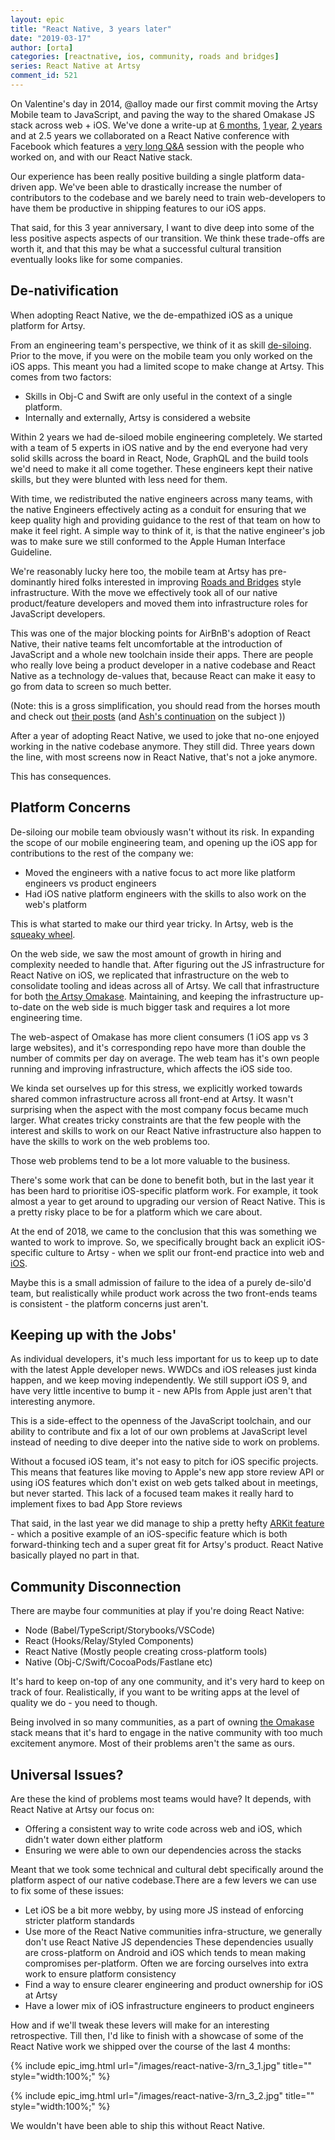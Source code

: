 ```yaml
---
layout: epic
title: "React Native, 3 years later"
date: "2019-03-17"
author: [orta]
categories: [reactnative, ios, community, roads and bridges]
series: React Native at Artsy
comment_id: 521
---
```


On Valentine's day in 2014, @alloy made our first commit moving the Artsy Mobile team to JavaScript, and paving the
way to the shared Omakase JS stack across web + iOS. We've done a write-up at [6 months], [1 year], [2 years] and
at 2.5 years we collaborated on a React Native conference with Facebook which features a [very long Q&A][q_a]
session with the people who worked on, and with our React Native stack.

Our experience has been really positive building a single platform data-driven app. We've been able to drastically
increase the number of contributors to the codebase and we barely need to train web-developers to have them be
productive in shipping features to our iOS apps.

That said, for this 3 year anniversary, I want to dive deep into some of the less positive aspects aspects of our
transition. We think these trade-offs are worth it, and that this may be what a successful cultural transition
eventually looks like for some companies.

<!-- more -->

## De-nativification

When adopting React Native, we the de-empathized iOS as a unique platform for Artsy.

From an engineering team's perspective, we think of it as skill [de-siloing][desilo]. Prior to the move, if you
were on the mobile team you only worked on the iOS apps. This meant you had a limited scope to make change at
Artsy. This comes from two factors:

- Skills in Obj-C and Swift are only useful in the context of a single platform.
- Internally and externally, Artsy is considered a website

Within 2 years we had de-siloed mobile engineering completely. We started with a team of 5 experts in iOS native
and by the end everyone had very solid skills across the board in React, Node, GraphQL and the build tools we'd
need to make it all come together. These engineers kept their native skills, but they were blunted with less need
for them.

With time, we redistributed the native engineers across many teams, with the native Engineers effectively acting as
a conduit for ensuring that we keep quality high and providing guidance to the rest of that team on how to make it
feel right. A simple way to think of it, is that the native engineer's job was to make sure we still conformed to
the Apple Human Interface Guideline.

We're reasonably lucky here too, the mobile team at Artsy has pre-dominantly hired folks interested in improving
[Roads and Bridges][rnb] style infrastructure. With the move we effectively took all of our native product/feature
developers and moved them into infrastructure roles for JavaScript developers.

This was one of the major blocking points for AirBnB's adoption of React Native, their native teams felt
uncomfortable at the introduction of JavaScript and a whole new toolchain inside their apps. There are people who
really love being a product developer in a native codebase and React Native as a technology de-values that, because
React can make it easy to go from data to screen so much better.

(Note: this is a gross simplification, you should read from the horses mouth and check out [their posts][airbnb]
(and [Ash's continuation][ash_airbnb] on the subject ))

After a year of adopting React Native, we used to joke that no-one enjoyed working in the native codebase anymore.
They still did. Three years down the line, with most screens now in React Native, that's not a joke anymore.

This has consequences.

## Platform Concerns

De-siloing our mobile team obviously wasn't without its risk. In expanding the scope of our mobile engineering
team, and opening up the iOS app for contributions to the rest of the company we:

- Moved the engineers with a native focus to act more like platform engineers vs product engineers
- Had iOS native platform engineers with the skills to also work on the web's platform

This is what started to make our third year tricky. In Artsy, web is the [squeaky wheel][wheel].

On the web side, we saw the most amount of growth in hiring and complexity needed to handle that. After figuring
out the JS infrastructure for React Native on iOS, we replicated that infrastructure on the web to consolidate
tooling and ideas across all of Artsy. We call that infrastructure for both [the Artsy Omakase][oma]. Maintaining,
and keeping the infrastructure up-to-date on the web side is much bigger task and requires a lot more engineering
time.

The web-aspect of Omakase has more client consumers (1 iOS app vs 3 large websites), and it's corresponding repo
have more than double the number of commits per day on average. The web team has it's own people running and
improving infrastructure, which affects the iOS side too.

We kinda set ourselves up for this stress, we explicitly worked towards shared common infrastructure across all
front-end at Artsy. It wasn't surprising when the aspect with the most company focus became much larger. What
creates tricky constraints are that the few people with the interest and skills to work on our React Native
infrastructure also happen to have the skills to work on the web problems too.

Those web problems tend to be a lot more valuable to the business.

There's some work that can be done to benefit both, but in the last year it has been hard to prioritise
iOS-specific platform work. For example, it took almost a year to get around to upgrading our version of React
Native. This is a pretty risky place to be for a platform which we care about.

At the end of 2018, we came to the conclusion that this was something we wanted to work to improve. So, we
specifically brought back an explicit iOS-specific culture to Artsy - when we split our front-end practice into web
and [iOS][fe-ios].

Maybe this is a small admission of failure to the idea of a purely de-silo'd team, but realistically while product
work across the two front-ends teams is consistent - the platform concerns just aren't.

## Keeping up with the Jobs'

As individual developers, it's much less important for us to keep up to date with the latest Apple developer news.
WWDCs and iOS releases just kinda happen, and we keep moving independently. We still support iOS 9, and have very
little incentive to bump it - new APIs from Apple just aren't that interesting anymore.

This is a side-effect to the openness of the JavaScript toolchain, and our ability to contribute and fix a lot of
our own problems at JavaScript level instead of needing to dive deeper into the native side to work on problems.

Without a focused iOS team, it's not easy to pitch for iOS specific projects. This means that features like moving
to Apple's new app store review API or using iOS features which don't exist on web gets talked about in meetings,
but never started. This lack of a focused team makes it really hard to implement fixes to bad App Store reviews

That said, in the last year we did manage to ship a pretty hefty [ARKit feature][arkit] - which a positive example
of an iOS-specific feature which is both forward-thinking tech and a super great fit for Artsy's product. React
Native basically played no part in that.

## Community Disconnection

There are maybe four communities at play if you're doing React Native:

- Node (Babel/TypeScript/Storybooks/VSCode)
- React (Hooks/Relay/Styled Components)
- React Native (Mostly people creating cross-platform tools)
- Native (Obj-C/Swift/CocoaPods/Fastlane etc)

It's hard to keep on-top of any one community, and it's very hard to keep on track of four. Realistically, if you
want to be writing apps at the level of quality we do - you need to though.

Being involved in so many communities, as a part of owning [the Omakase][oma] stack means that it's hard to engage
in the native community with too much excitement anymore. Most of their problems aren't the same as ours.

## Universal Issues?

Are these the kind of problems most teams would have? It depends, with React Native at Artsy our focus on:

- Offering a consistent way to write code across web and iOS, which didn't water down either platform
- Ensuring we were able to own our dependencies across the stacks

Meant that we took some technical and cultural debt specifically around the platform aspect of our native
codebase.There are a few levers we can use to fix some of these issues:

- Let iOS be a bit more webby, by using more JS instead of enforcing stricter platform standards
- Use more of the React Native communities infra-structure, we generally don't use React Native JS dependencies
  These dependencies usually are cross-platform on Android and iOS which tends to mean making compromises
  per-platform. Often we are forcing ourselves into extra work to ensure platform consistency
- Find a way to ensure clearer engineering and product ownership for iOS at Artsy
- Have a lower mix of iOS infrastructure engineers to product engineers

How and if we'll tweak these levers will make for an interesting retrospective. Till then, I'd like to finish with
a showcase of some of the React Native work we shipped over the course of the last 4 months:

{% include epic_img.html url="/images/react-native-3/rn_3_1.jpg" title="" style="width:100%;" %}

{% include epic_img.html url="/images/react-native-3/rn_3_2.jpg" title="" style="width:100%;" %}

We wouldn't have been able to ship this without React Native.

[6 months]: /blog/2016/08/15/React-Native-at-Artsy/
[1 year]: /blog/2017/02/05/Retrospective-Swift-at-Artsy/
[2 years]: /blog/2018/03/17/two-years-of-react-native/
[q_a]: http://artsy.net/x-react-native
[desilo]: https://github.com/artsy/README/blob/master/culture/engineering-principles.md#de-silo-engineers
[airbnb]: https://medium.com/airbnb-engineering/react-native-at-airbnb-f95aa460be1c
[ash_airbnb]: https://ashfurrow.com/blog/airbnb-and-react-native-expectations/
[wheel]: https://en.wikipedia.org/wiki/The_squeaky_wheel_gets_the_grease
[arkit]: /blog/2018/03/18/ar/
[oma]: https://www.youtube.com/watch?v=1Z3loALSVQM

<!-- prettier-ignore-start -->
[rnb]: https://www.fordfoundation.org/about/library/reports-and-studies/roads-and-bridges-the-unseen-labor-behind-our-digital-infrastructure/
[fe-ios]: https://github.com/artsy/README/commit/95c9b93ab966ed269b5ebd9f0bdec8d2434bab52#diff-342d3433f36fbedadc5a8f167985fdf3
<!-- prettier-ignore-end -->
